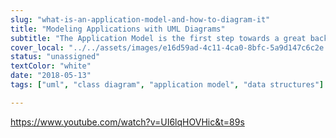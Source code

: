 ```yaml
---
slug: "what-is-an-application-model-and-how-to-diagram-it"
title: "Modeling Applications with UML Diagrams"
subtitle: "The Application Model is the first step towards a great backend, it mandates how the information flows and gets stored. Here you will learn the best practices and how to create them"
cover_local: "../../assets/images/e16d59ad-4c11-4ca0-8bfc-5a9d147c6c2e.jpeg"
status: "unassigned"
textColor: "white"
date: "2018-05-13"
tags: ["uml", "class diagram", "application model", "data structures"]

---
```


https://www.youtube.com/watch?v=UI6lqHOVHic&t=89s
